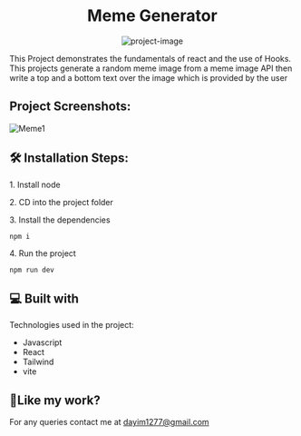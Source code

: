 <h1 align="center" id="title">Meme Generator</h1>

<p align="center"><img src="https://socialify.git.ci/syedDayim/Meme-Generator/image?font=Inter&amp;language=1&amp;name=1&amp;owner=1&amp;pattern=Signal&amp;theme=Light" alt="project-image"></p>

<p id="description">This Project demonstrates the fundamentals of react and the use of Hooks. This projects generate a random meme image from a meme image API then write a top and a bottom text over the image which is provided by the user</p>

<h2>Project Screenshots:</h2>

![Meme1](https://github.com/abhisheknaiidu/awesome-github-profile-readme/assets/90561337/1ded3fe0-7ca8-47ed-91ed-200ec60a96f9)

<h2>🛠️ Installation Steps:</h2>

<p>1. Install node</p>

<p>2. CD into the project folder</p>

<p>3. Install the dependencies</p>

```
npm i
```

<p>4. Run the project</p>

```
npm run dev
```

  
  
<h2>💻 Built with</h2>

Technologies used in the project:

*   Javascript
*   React
*   Tailwind
*   vite

<h2>💖Like my work?</h2>

For any queries contact me at dayim1277@gmail.com
